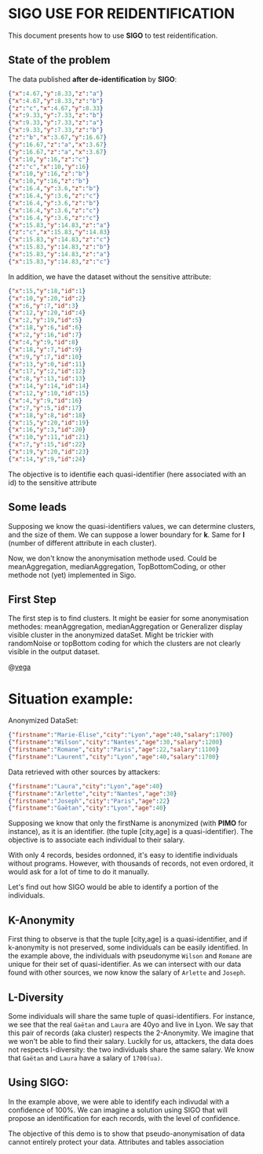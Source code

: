 # SIGO USE FOR REIDENTIFICATION

This document presents how to use **SIGO** to test reidentification.

## State of the problem

The data published **after de-identification** by **SIGO**:

```json
{"x":4.67,"y":8.33,"z":"a"}
{"x":4.67,"y":8.33,"z":"b"}
{"z":"c","x":4.67,"y":8.33}
{"x":9.33,"y":7.33,"z":"b"}
{"x":9.33,"y":7.33,"z":"a"}
{"x":9.33,"y":7.33,"z":"b"}
{"z":"b","x":3.67,"y":16.67}
{"y":16.67,"z":"a","x":3.67}
{"y":16.67,"z":"a","x":3.67}
{"x":10,"y":16,"z":"c"}
{"z":"c","x":10,"y":16}
{"x":10,"y":16,"z":"b"}
{"x":10,"y":16,"z":"b"}
{"x":16.4,"y":3.6,"z":"b"}
{"x":16.4,"y":3.6,"z":"c"}
{"x":16.4,"y":3.6,"z":"b"}
{"x":16.4,"y":3.6,"z":"c"}
{"x":16.4,"y":3.6,"z":"c"}
{"x":15.83,"y":14.83,"z":"a"}
{"z":"c","x":15.83,"y":14.83}
{"x":15.83,"y":14.83,"z":"c"}
{"x":15.83,"y":14.83,"z":"b"}
{"x":15.83,"y":14.83,"z":"a"}
{"x":15.83,"y":14.83,"z":"c"}
```

In addition, we have the dataset without the sensitive attribute:

```json
{"x":15,"y":18,"id":1}
{"x":10,"y":20,"id":2}
{"x":6,"y":7,"id":3}
{"x":12,"y":20,"id":4}
{"x":2,"y":19,"id":5}
{"x":18,"y":6,"id":6}
{"x":2,"y":16,"id":7}
{"x":4,"y":9,"id":8}
{"x":18,"y":7,"id":9}
{"x":9,"y":7,"id":10}
{"x":13,"y":0,"id":11}
{"x":17,"y":2,"id":12}
{"x":8,"y":13,"id":13}
{"x":14,"y":14,"id":14}
{"x":12,"y":10,"id":15}
{"x":4,"y":9,"id":16}
{"x":7,"y":5,"id":17}
{"x":18,"y":8,"id":18}
{"x":15,"y":20,"id":19}
{"x":16,"y":3,"id":20}
{"x":10,"y":11,"id":21}
{"x":7,"y":15,"id":22}
{"x":19,"y":20,"id":23}
{"x":14,"y":9,"id":24}

```

The objective is to identifie each quasi-identifier (here associated with an id) to the sensitive attribute

## Some leads

Supposing we know the quasi-identifiers values, we can determine clusters, and the size of them. We can suppose a lower boundary for **k**. Same for **l** (number of different attribute in each cluster).

Now, we don't know the anonymisation methode used. Could be meanAggregation, medianAggregation, TopBottomCoding, or other methode not (yet) implemented in Sigo.

## First Step

The first step is to find clusters. It might be easier for some anonymisation methodes: meanAggregation, medianAggregation or Generalizer display visible cluster in the anonymized dataSet. Might be trickier with randomNoise or topBottom coding for which the clusters are not clearly visible in the output dataset.

@[vega](plot.vg.json)

# Situation example:

Anonymized DataSet:

```json
{"firstname":"Marie-Élise","city":"Lyon","age":40,"salary":1700}
{"firstname":"Wilson","city":"Nantes","age":30,"salary":1200}
{"firstname":"Romane","city":"Paris","age":22,"salary":1100}
{"firstname":"Laurent","city":"Lyon","age":40,"salary":1700}
```

Data retrieved with other sources by attackers:

```json
{"firstname":"Laura","city":"Lyon","age":40}
{"firstname":"Arlette","city":"Nantes","age":30}
{"firstname":"Joseph","city":"Paris","age":22}
{"firstname":"Gaëtan","city":"Lyon","age":40}
```

Supposing we know that only the firstName is anonymized (with **PIMO** for instance), as it is an identifier. (the tuple [city,age] is a quasi-identifier). The objective is to associate each individual to their salary.

With only 4 records, besides ordonned, it's easy to identifie individuals without programs.
However, with thousands of records, not even ordored, it would ask for a lot of time to do it manually.

Let's find out how SIGO would be able to identify a portion of the individuals.

## K-Anonymity

First thing to observe is that the tuple [city,age] is a quasi-identifier, and if k-anonymity is not preserved, some individuals can be easily identified.
In the example above, the individuals with pseudonyme `Wilson` and `Romane` are unique for their set of quasi-identifier. As we can intersect with our data found with other sources, we now know the salary of `Arlette` and `Joseph`.

## L-Diversity

Some individuals will share the same tuple of quasi-identifiers. For instance, we see that the real `Gaëtan` and `Laura` are 40yo and live in Lyon. We say that this pair of records (aka cluster) respects the 2-Anonymity. We imagine that we won't be able to find their salary. Luckily for us, attackers, the data does not respects l-diversity: the two individuals share the same salary. We know that `Gaëtan` and `Laura` have a salary of `1700(ua)`.

## Using SIGO:

In the example above, we were able to identify each indivudal with a confidence of 100%. We can imagine a solution using SIGO that will propose an identification for each records, with the level of confidence.

The objective of this demo is to show that pseudo-anonymisation of data cannot entirely protect your data. Attributes and tables association
